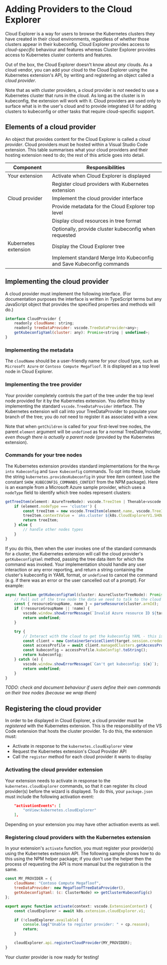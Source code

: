 # Adding Providers to the Cloud Explorer

Cloud Explorer is a way for users to browse the Kubernetes clusters they have created
in their cloud environments, regardless of whether those clusters appear in their
kubeconfig.  Cloud Explorer provides access to _cloud-specific_ behaviour and features whereas
Cluster Explorer provides access to Kubernetes cluster contents and features.

Out of the box, the Cloud Explorer doesn't know about _any_ clouds.  As a cloud vendor, you
can add your cloud to the Cloud Explorer using the Kubernetes extension's API, by writing
and registering an object called a _cloud provider_.

Note that as with cluster providers, a cloud provider is _not_ needed to use a Kubernetes
cluster that runs in the cloud.  As long as the cluster is in kubeconfig, the extension will work with it.
Cloud providers are used only to surface what is in the user's cloud and to provide
integrated UI for adding clusters to kubeconfig or other tasks that require cloud-specific
support.

## Elements of a cloud provider

An object that provides content for the Cloud Explorer is called a _cloud provider_.  Cloud
providers must be hosted within a Visual Studio Code extension.  This table summarises what
your cloud providers and their hosting extension need to do; the rest of this article goes into detail.

| Component            | Responsibilities                                                     |
|----------------------|----------------------------------------------------------------------|
| Your extension       | Activate when Cloud Explorer is displayed                            |
|                      | Register cloud providers with Kubernetes extension                   |
| Cloud provider       | Implement the cloud provider interface                               |
|                      | Provide metadata for the Cloud Explorer top level                    |
|                      | Display cloud resources in tree format                               |
|                      | Optionally, provide cluster kubeconfig when requested                |
| Kubernetes extension | Display the Cloud Explorer tree                                      |
|                      | Implement standard Merge Into Kubeconfig and Save Kubeconfig commands|

## Implementing the cloud provider

A cloud provider must implement the following interface.  (For documentation purposes
the interface is written in TypeScript terms but any JavaScript object that provides
the specified properties and methods will do.)

```javascript
interface CloudProvider {
    readonly cloudName: string;
    readonly treeDataProvider: vscode.TreeDataProvider<any>;
    getKubeconfigYaml(cluster: any): Promise<string | undefined>;
}
```

### Implementing the metadata

The `cloudName` should be a user-friendly name for your cloud type, such as `Microsoft Azure` or
`Contoso Compute Megafloof`.  It is displayed as a top level node in Cloud Explorer.

### Implementing the tree provider

Your provider completely controls the part of the tree under the top level node provided for it
by the Kubernetes extension.  You define this by implementing the standard `vscode.TreeDataProvider`
interface.  The Kubernetes extension will call into your TreeDataProvider to populate
your branch of the tree; you do _not_ need to register it as associated with a view.

Note that when `getChildren` is called for your first-level tree nodes, the parent `element`
argument will be `undefined` as for a normal TreeDataProvider, _even though there is actually
a parent node_ (provided by the Kubernetes extension).

### Commands for your tree nodes

The Kubernetes extension provides standard implementations for the `Merge into Kubeconfig` and
`Save Kubeconfig` commands.  To opt into these, include the string `kubernetes.providesKubeconfig`
in your tree item context (use the constant `SHOW_KUBECONFIG_COMMANDS_CONTEXT` from the NPM package).
Here is an example from a Microsoft Azure sample provider, which uses a `nodeType` field to
identify which tree nodes represent clusters:

```javascript
getTreeItem(element: AzureTreeNode): vscode.TreeItem | Thenable<vscode.TreeItem> {
    if (element.nodeType === 'cluster') {
        const treeItem = new vscode.TreeItem(element.name, vscode.TreeItemCollapsibleState.None);
        treeItem.contextValue = `aks.cluster ${k8s.CloudExplorerV1.SHOW_KUBECONFIG_COMMANDS_CONTEXT}`;
        return treeItem;
    } else {
        // handle other nodes types
    }
}
```

If you do this, then when the user invokes one of the standard commands for a cluster, the
Kubernetes extension will call the cloud provider's `getKubeconfigYaml` method, passing the tree
data item for which the command was invoked.  Your implementation should handle any user
interaction or any error reporting, and return a string containing the cluster's kubeconfig
in YAML format, or `undefined` to cancel the command (e.g. if there was an error or the user
cancelled out of a prompt).  For example:

```javascript
async function getKubeconfigYaml(cluster: AzureClusterTreeNode): Promise<string | undefined> {
    // Pull out of the tree node the data we need to talk to the cloud
    const { resourceGroupName, name } = parseResource(cluster.armId);
    if (!resourceGroupName || !name) {
        vscode.window.showErrorMessage(`Invalid Azure resource ID ${target.armId}`);
        return undefined;
    }

    try {
        // Interact with the cloud to get the kubeconfig YAML - this is specific to the Azure sample
        const client = new ContainerServiceClient(target.session.credentials, target.subscription.subscriptionId!);
        const accessProfile = await client.managedClusters.getAccessProfile(resourceGroupName, name, 'clusterUser');
        const kubeconfig = accessProfile.kubeConfig!.toString();
        return kubeconfig;
    } catch (e) {
        vscode.window.showErrorMessage(`Can't get kubeconfig: ${e}`);
        return undefined;
    }
}
```

_TODO: check and document behaviour if users define their own commands on their tree nodes (because we wrap them)_

## Registering the cloud provider

In order to be displayed in Cloud Explorer, a cloud
provider must be _registered_ with the Kubernetes extension.  This is the responsibility
of the VS Code extension that hosts the cluster provider.  To do this, the extension must:

* Activate in response to the `kubernetes.cloudExplorer` view
* Request the Kubernetes extension's Cloud Provider API
* Call the `register` method for each cloud provider it wants to display

### Activating the cloud provider extension

Your extension needs to activate in response to the `kubernetes.cloudExplorer`
commands, so that it can register its cloud provider(s) before the wizard is
displayed.  To do this, your `package.json` must include the following activation event:

```json
    "activationEvents": [
        "onView:kubernetes.cloudExplorer"
    ],
```

Depending on your extension you may have other activation events as well.

### Registering cloud providers with the Kubernetes extension

In your extension's `activate` function, you must register your provider(s) using the
Kubernetes extension API.  The following sample shows how to do this using the NPM
helper package; if you don't use the helper then the process of requesting the API is
more manual but the registration is the same.

```javascript
const MY_PROVIDER = {
    cloudName: "Contoso Compute Megafloof",
    treeDataProvider: new MegafloofTreeDataProvider(),
    getKubeconfigYaml: (c: ClusterNode) => getClusterKubeconfig(c)
};

export async function activate(context: vscode.ExtensionContext) {
    const cloudExplorer = await k8s.extension.cloudExplorer.v1;

    if (!cloudExplorer.available) {
        console.log("Unable to register provider: " + cp.reason);
        return;
    }

    cloudExplorer.api.registerCloudProvider(MY_PROVIDER);
}
```

Your cluster provider is now ready for testing!



